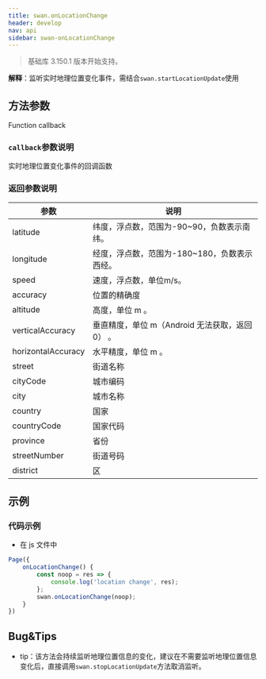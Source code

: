 ```yaml
---
title: swan.onLocationChange
header: develop
nav: api
sidebar: swan-onLocationChange
---
```


> 基础库 3.150.1 版本开始支持。

**解释**：监听实时地理位置变化事件，需结合`swan.startLocationUpdate`使用

## 方法参数 

Function callback

### `callback`参数说明  

实时地理位置变化事件的回调函数

### 返回参数说明  

|参数 |说明 |
|---- |----- |
|latitude   | 纬度，浮点数，范围为-90~90，负数表示南纬。|
|longitude |  经度，浮点数，范围为-180~180，负数表示西经。|
|speed  | 速度，浮点数，单位m/s。|
|accuracy  |  位置的精确度|
|altitude  |  高度，单位 m 。|
|verticalAccuracy  |  垂直精度，单位 m（Android 无法获取，返回 0） 。|
|horizontalAccuracy  |水平精度，单位 m 。 |
|street|街道名称|
|cityCode|城市编码|
|city|城市名称|
|country|国家|
|countryCode|国家代码|
|province|省份|
|streetNumber|街道号码|
|district|区|

## 示例

 
 

### 代码示例  

* 在 js 文件中

```js
Page({
    onLocationChange() {
        const noop = res => {
            console.log('location change', res);
        };
        swan.onLocationChange(noop);
    }
})
```

## Bug&Tips  

- tip：该方法会持续监听地理位置信息的变化，建议在不需要监听地理位置信息变化后，直接调用`swan.stopLocationUpdate`方法取消监听。
